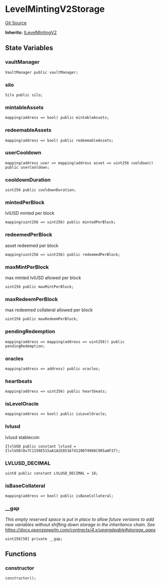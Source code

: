 # LevelMintingV2Storage
[Git Source](https://github.com/Level-Money/contracts/blob/6210538f7de83f92b07f38679d7d19520c984a03/src/v2/LevelMintingV2Storage.sol)

**Inherits:**
[ILevelMintingV2](/src/v2/interfaces/level/ILevelMintingV2.sol/interface.ILevelMintingV2.md)


## State Variables
### vaultManager

```solidity
VaultManager public vaultManager;
```


### silo

```solidity
Silo public silo;
```


### mintableAssets

```solidity
mapping(address => bool) public mintableAssets;
```


### redeemableAssets

```solidity
mapping(address => bool) public redeemableAssets;
```


### userCooldown

```solidity
mapping(address user => mapping(address asset => uint256 cooldown)) public userCooldown;
```


### cooldownDuration

```solidity
uint256 public cooldownDuration;
```


### mintedPerBlock
lvlUSD minted per block


```solidity
mapping(uint256 => uint256) public mintedPerBlock;
```


### redeemedPerBlock
asset redeemed per block


```solidity
mapping(uint256 => uint256) public redeemedPerBlock;
```


### maxMintPerBlock
max minted lvlUSD allowed per block


```solidity
uint256 public maxMintPerBlock;
```


### maxRedeemPerBlock
max redeemed collateral allowed per block


```solidity
uint256 public maxRedeemPerBlock;
```


### pendingRedemption

```solidity
mapping(address => mapping(address => uint256)) public pendingRedemption;
```


### oracles

```solidity
mapping(address => address) public oracles;
```


### heartbeats

```solidity
mapping(address => uint256) public heartbeats;
```


### isLevelOracle

```solidity
mapping(address => bool) public isLevelOracle;
```


### lvlusd
lvlusd stablecoin


```solidity
IlvlUSD public constant lvlusd = IlvlUSD(0x7C1156E515aA1A2E851674120074968C905aAF37);
```


### LVLUSD_DECIMAL

```solidity
uint8 public constant LVLUSD_DECIMAL = 18;
```


### isBaseCollateral

```solidity
mapping(address => bool) public isBaseCollateral;
```


### __gap
*This empty reserved space is put in place to allow future versions to add new
variables without shifting down storage in the inheritance chain.
See https://docs.openzeppelin.com/contracts/4.x/upgradeable#storage_gaps*


```solidity
uint256[50] private __gap;
```


## Functions
### constructor


```solidity
constructor();
```


